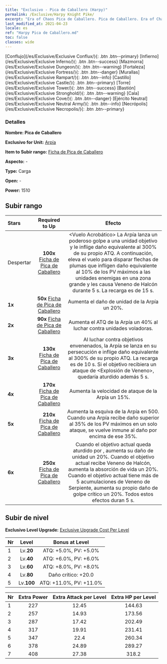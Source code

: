 ```yaml
---
title: "Exclusivo - Pica de Caballero (Harpy)"
permalink: /Exclusive/Harpy Knight Pike/
excerpt: "Era of Chaos Pica de Caballero. Pica de Caballero. Era of Chaos Exclusivo Pica de Caballero. Arpía Exclusivo."
last_modified_at: 2021-04-23
locale: es
ref: "Harpy Pica de Caballero.md"
toc: false
classes: wide
---
```

 [Conflujo](/es/Exclusive/Exclusive Conflux/){: .btn .btn--primary} [Infierno](/es/Exclusive/Exclusive Inferno/){: .btn .btn--success} [Mazmorra](/es/Exclusive/Exclusive Dungeon/){: .btn .btn--warning} [Fortaleza](/es/Exclusive/Exclusive Fortress/){: .btn .btn--danger} [Murallas](/es/Exclusive/Exclusive Rampart/){: .btn .btn--info} [Castillo](/es/Exclusive/Exclusive Castle/){: .btn .btn--primary} [Torre](/es/Exclusive/Exclusive Tower/){: .btn .btn--success} [Bastión](/es/Exclusive/Exclusive Stronghold/){: .btn .btn--warning} [Cala](/es/Exclusive/Exclusive Cove/){: .btn .btn--danger} [Ejército Neutral](/es/Exclusive/Exclusive Neutral Army/){: .btn .btn--info} [Necrópolis](/es/Exclusive/Exclusive Necropolis/){: .btn .btn--primary} 

### Detalles
 **Nombre: Pica de Caballero** 

 **Exclusivo for Unit:** [Arpía](/es/units/Harpy/) 

 **Item to Subir rango:** [Ficha de Pica de Caballero](/ItemsES/con_916/)

 **Aspecto:** -

 **Type:** Carga

 **Open:** -

 **Power:** 1510

## Subir rango

  |     Stars    |  Required to Up | Efecto |
  |:-------------|:---------------:|:---------------:|
  |  Despertar  | **100x** [Ficha de Pica de Caballero](/ItemsES/con_916/) | <Vuelo Acrobático> La Arpía lanza un poderoso golpe a una unidad objetivo y le inflige daño equivalente al 300% de su propio ATQ. A continuación, eleva el vuelo para disparar flechas de plumas que infligen daño equivalente al 10% de los PV máximos a las unidades enemigas en una zona grande y les causa Veneno de Halcón durante 5 s. La recarga es de 15 s. |
  | **1x** <i class="fas fa-star"/> | **50x** [Ficha de Pica de Caballero](/ItemsES/con_916/) | Aumenta el daño de unidad de la Arpía un 20%. |
  | **2x** <i class="fas fa-star"/> | **90x** [Ficha de Pica de Caballero](/ItemsES/con_916/) | Aumenta el ATQ de la Arpía un 40% al luchar contra unidades voladoras. |
  | **3x** <i class="fas fa-star"/> | **130x** [Ficha de Pica de Caballero](/ItemsES/con_916/) | <Buche Venenoso> Al luchar contra objetivos envenenados, la Arpía se lanza en su persecución e inflige daño equivalente al 300% de su propio ATQ. La recarga es de 10 s. Si el objetivo recibiera un ataque de <Explosión de Veneno>, quedaría aturdido además 5 s. |
  | **4x** <i class="fas fa-star"/> | **170x** [Ficha de Pica de Caballero](/ItemsES/con_916/) | Aumenta la velocidad de ataque de la Arpía un 15%. |
  | **5x** <i class="fas fa-star"/> | **210x** [Ficha de Pica de Caballero](/ItemsES/con_916/) | Aumenta la esquiva de la Arpía en 500. Cuando una Arpía recibe daño superior al 35% de los PV máximos en un solo ataque, se vuelve inmune al daño por encima de ese 35%. |
  | **6x** <i class="fas fa-star"/> | **250x** [Ficha de Pica de Caballero](/ItemsES/con_916/) | Cuando el objetivo actual queda aturdido por <Buche Venenoso>, aumenta su daño de unidad un 20%. Cuando el objetivo actual recibe Veneno de Halcón, aumenta la absorción de vida un 20%. Cuando el objetivo actual tiene más de 5 acumulaciones de Veneno de Serpiente, aumenta su propio daño de golpe crítico un 20%. Todos estos efectos duran 5 s. |


## Subir de nivel
 **Exclusivo Level Upgrade:** [Exclusive Upgrade Cost Per Level](/Exclusive/ExclusiveUpgradeCostPerLevel/)

  |  Nr  |   Level  | Bonus at Level |
  |:-----|:--------:|:--------------:|
  | 1 | Lv.**20** | ATQ: +5.0%, PV: +5.0% |
  | 2 | Lv.**40** | ATQ: +6.0%, PV: +6.0% |
  | 3 | Lv.**60** | ATQ: +8.0%, PV: +8.0% |
  | 4 | Lv.**80** | Daño crítico: +20.0 |
  | 5 | Lv.**100** | ATQ: +11.0%, PV: +11.0% |


  |  Nr  |  Extra Power | Extra Attack per Level | Extra HP per Level |
  |:-----|:--------:|:--------:|:--------:|
  | 1 | 227 | 12.45 | 144.63 |
  | 2 | 257 | 14.93 | 173.56 |
  | 3 | 287 | 17.42 | 202.49 |
  | 4 | 317 | 19.91 | 231.41 |
  | 5 | 347 | 22.4 | 260.34 |
  | 6 | 378 | 24.89 | 289.27 |
  | 7 | 408 | 27.38 | 318.2 |


